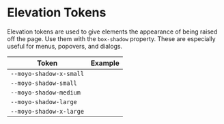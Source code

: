 # Elevation Tokens

Elevation tokens are used to give elements the appearance of being raised off the page. Use them with the `box-shadow` property. These are especially useful for menus, popovers, and dialogs.

| Token                 | Example                                                                          |
| --------------------- | -------------------------------------------------------------------------------- |
| `--moyo-shadow-x-small` | <div class="elevation-demo" style="box-shadow: var(--moyo-shadow-x-small);"></div> |
| `--moyo-shadow-small`   | <div class="elevation-demo" style="box-shadow: var(--moyo-shadow-small);"></div>   |
| `--moyo-shadow-medium`  | <div class="elevation-demo" style="box-shadow: var(--moyo-shadow-medium);"></div>  |
| `--moyo-shadow-large`   | <div class="elevation-demo" style="box-shadow: var(--moyo-shadow-large);"></div>   |
| `--moyo-shadow-x-large` | <div class="elevation-demo" style="box-shadow: var(--moyo-shadow-x-large);"></div> |
